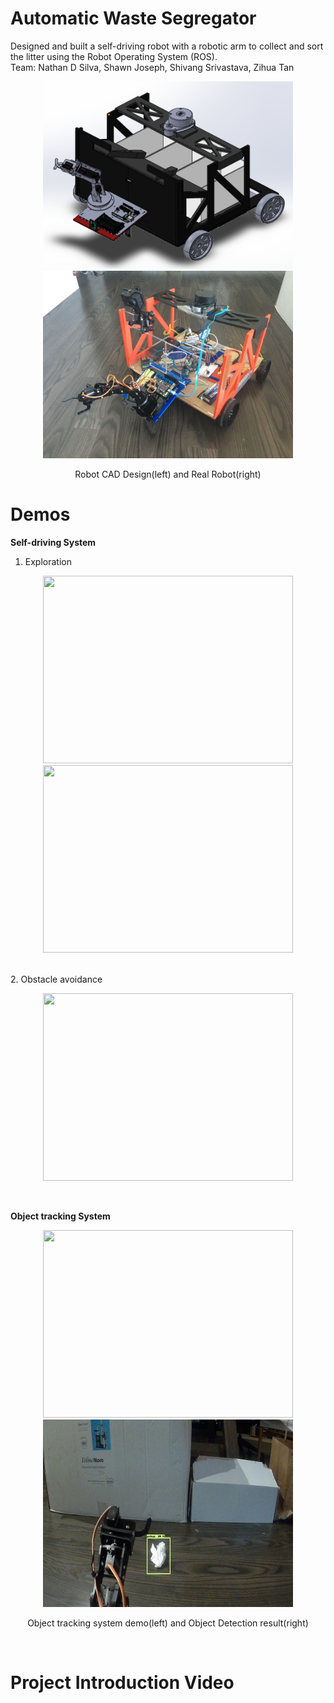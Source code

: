# Automatic Waste Segregator
Designed and built a self-driving robot with a robotic arm to collect and sort the litter using the Robot Operating System (ROS).
<br>
Team: Nathan D Silva, Shawn Joseph, Shivang Srivastava, Zihua Tan

<p align="center">
  <img src="doc/pasted image 0.png" width="400" height="300">
  <img src="doc/IMG-7143.JPG" width="400" height="300">
</p>
<p align="center">
 Robot CAD Design(left) and Real Robot(right)
</p>


# Demos
**Self-driving System**
<br>
1. Exploration
<p align="center">
  <img src="doc/5255.gif" width="400" height="300">
  <img src="doc/my_gif.gif" width="400" height="300">
</p>
<br>
2. Obstacle avoidance
<p align="center">
  <img src="doc/obstacle.gif" width="400" height="300">
</p>
<br>

**Object tracking System**
<p align="center">
  <img src="doc/Img_7139.gif" width="400" height="300">
  <img src="doc/ML98.jpg" width="400" height="300">
</p>
<p align="center">
 Object tracking system demo(left) and Object Detection result(right)
</p>
<br>

# Project Introduction Video





